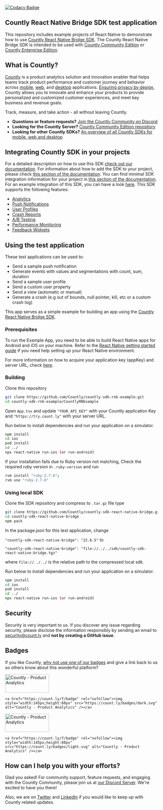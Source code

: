 [![Codacy Badge](https://app.codacy.com/project/badge/Grade/bbf5985110954a4c9a1be87700a77d2e)](https://www.codacy.com/gh/Countly/countly-sdk-rnb-example/dashboard?utm_source=github.com&amp;utm_medium=referral&amp;utm_content=Countly/countly-sdk-rnb-example&amp;utm_campaign=Badge_Grade)

## Countly React Native Bridge SDK test application

This repository includes example projects of React Native to demonstrate how to use [Countly React Native Bridge SDK](https://github.com/Countly/countly-sdk-react-native-bridge). The Countly React Native Bridge SDK is intended to be used with [Countly Community Edition](https://github.com/Countly/countly-server) or [Countly Enterprise Edition](https://count.ly/product).

## What is Countly?
[Countly](https://count.ly) is a product analytics solution and innovation enabler that helps teams track product performance and customer journey and behavior across [mobile](https://count.ly/mobile-analytics), [web](https://count.ly/web-analytics),
and [desktop](https://count.ly/desktop-analytics) applications. [Ensuring privacy by design](https://count.ly/privacy-by-design), Countly allows you to innovate and enhance your products to provide personalized and customized customer experiences, and meet key business and revenue goals.

Track, measure, and take action - all without leaving Countly.

* **Questions or feature requests?** [Join the Countly Community on Discord](https://discord.gg/countly)
* **Looking for the Countly Server?** [Countly Community Edition repository](https://github.com/Countly/countly-server)
* **Looking for other Countly SDKs?** [An overview of all Countly SDKs for mobile, web and desktop](https://support.count.ly/hc/en-us/articles/360037236571-Downloading-and-Installing-SDKs#h_01H9QCP8G5Y9PZJGERZ4XWYDY9)

## Integrating Countly SDK in your projects

For a detailed description on how to use this SDK [check out our documentation](https://support.count.ly/hc/en-us/articles/360037813231-React-Native-Bridge-).
For information about how to add the SDK to your project, please check [this section of the documentation](https://support.count.ly/hc/en-us/articles/360037813231-React-Native-Bridge-#h_01HAVQNJQQY6AYCGY7TW5TR2GC).
You can find minimal SDK integration information for your project in [this section of the documentation](https://support.count.ly/hc/en-us/articles/360037813231-React-Native-Bridge-#h_01HAVQNJQQQAZSCX41W0SPS5P3).
For an example integration of this SDK, you can have a look [here](https://github.com/Countly/countly-sdk-rnb-example/tree/main/CountlyRNExample).
This SDK supports the following features:
* [Analytics](https://support.count.ly/hc/en-us/articles/4431589003545-Analytics)
* [Push Notifications](https://support.count.ly/hc/en-us/articles/4405405459225-Push-Notifications)
* [User Profiles](https://support.count.ly/hc/en-us/articles/4403281285913-User-Profiles)
* [Crash Reports](https://support.count.ly/hc/en-us/articles/4404213566105-Crashes-Errors)
* [A/B Testing](https://support.count.ly/hc/en-us/articles/4416496362393-A-B-Testing-)
* [Performance Monitoring](https://support.count.ly/hc/en-us/articles/4734457847705-Performance)
* [Feedback Widgets](https://support.count.ly/hc/en-us/articles/4652903481753-Feedback-Surveys-NPS-and-Ratings-)

## Using the test application

These test applications can be used to:

* Send a sample push notification
* Generate events with values and segmentations with count, sum, duration
* Send a sample user profile
* Send a custom user property
* Send a view (automatic or manual)
* Generate a crash (e.g out of bounds, null pointer, kill, etc or a custom crash log)

This app serves as a simple example for building an app using the [Countly React Native Bridge SDK](https://github.com/Countly/countly-sdk-react-native-bridge).

### Prerequisites
To run the Example App, you need to be able to build React Native apps for Android and iOS on your machine.
Refer to the [React Native getting started guide](https://reactnative.dev/docs/0.61/enviroment-setup) if you need help setting up your React Native environment.

For more information on how to acquire your application key (appKey) and server URL, check [here](https://support.count.ly/hc/en-us/articles/900000908046-Getting-started-with-SDKs#h_01HABSX9KX44C9SF48WRPQNCP3).

### Building
Clone this repository
```sh
git clone https://github.com/Countly/countly-sdk-rnb-example.git
cd countly-sdk-rnb-example/CountlyRNExample
```
Open `App.tsx` and update `"YOUR_API_KEY"` with your Countly application Key and `"https://try.count.ly"` with your server URL.

Run below to install dependencies and run your application on a simulator.
```sh
npm install
cd ios
pod install
cd ../
npx react-native run-ios (or run-android)
```

If your installation fails due to Ruby version not matching,
Check the required ruby version in `.ruby-version` and run
```sh
rvm install "ruby-2.7.6";
rvm use "ruby-2.7.6"
```

### Using local SDK
Clone the SDK repository and compress to `.tar.gz` file type
```sh
git clone https://github.com/Countly/countly-sdk-react-native-bridge.git
cd countly-sdk-react-native-bridge
npm pack
```
In the package.json for this test application, change 

`"countly-sdk-react-native-bridge": "22.6.5"` to 

`"countly-sdk-react-native-bridge": "file://../../sdk/countly-sdk-react-native-bridge.tgz"`

where `file://../../` is the relative path to the compressed local sdk.

Run below to install dependencies and run your application on a simulator.
```sh
npm install
cd ios
pod install
cd ../
npx react-native run-ios (or run-android)
```

## Security
Security is very important to us. If you discover any issue regarding security, please disclose the information responsibly by sending an email to security@count.ly and **not by creating a GitHub issue**.

## Badges
If you like Countly, [why not use one of our badges](https://count.ly/brand-assets) and give a link back to us so others know about this wonderful platform?

<a href="https://count.ly/f/badge" rel="nofollow"><img style="width:145px;height:60px" src="https://count.ly/badges/dark.svg?v2" alt="Countly - Product Analytics" /></a>

```JS
<a href="https://count.ly/f/badge" rel="nofollow"><img style="width:145px;height:60px" src="https://count.ly/badges/dark.svg" alt="Countly - Product Analytics" /></a>
```

<a href="https://count.ly/f/badge" rel="nofollow"><img style="width:145px;height:60px" src="https://count.ly/badges/light.svg?v2" alt="Countly - Product Analytics" /></a>

```JS
<a href="https://count.ly/f/badge" rel="nofollow"><img style="width:145px;height:60px" src="https://count.ly/badges/light.svg" alt="Countly - Product Analytics" /></a>
```

## How can I help you with your efforts?
Glad you asked! For community support, feature requests, and engaging with the Countly Community, please join us at [our Discord Server](https://discord.gg/countly). We're excited to have you there!

Also, we are on [Twitter](https://twitter.com/gocountly) and [LinkedIn](https://www.linkedin.com/company/countly) if you would like to keep up with Countly related updates.
